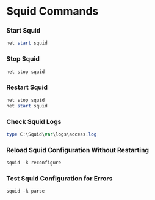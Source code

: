# **Squid Commands**

### **Start Squid**
```powershell
net start squid
```

### **Stop Squid**
```powershell
net stop squid
```

### **Restart Squid**
```powershell
net stop squid
net start squid
```

### **Check Squid Logs**
```powershell
type C:\Squid\var\logs\access.log
```

### **Reload Squid Configuration Without Restarting**
```powershell
squid -k reconfigure
```

### **Test Squid Configuration for Errors**
```powershell
squid -k parse
```
